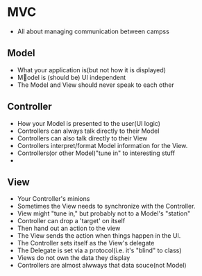 # MVC
- All about managing communication between campss
## Model
- What your application is(but not how it is displayed)
- Model is (should be) UI independent
- The Model and View should never speak to each other
## Controller
- How your Model is presented to the user(UI logic)
- Controllers can always talk directly to their Model
- Controllers can also talk directly to their View
- Controllers interpret/format Model information for the View.
- Controllers(or other Model)"tune in" to interesting stuff
- 
## View
- Your Controller's minions
- Sometimes the View needs to synchronize with the Controller.
- View might "tune in," but probably not to a Model's "station"
- Controller can drop a 'target' on itself
- Then hand out an action to the view
- The View sends the action when things happen in the UI.
- The Controller sets itself as the View's delegate
- The Delegate is set via a protocol(i.e. it's "blind" to class)
- Views do not own the data they display
- Controllers are almost alwways that data souce(not Model)

